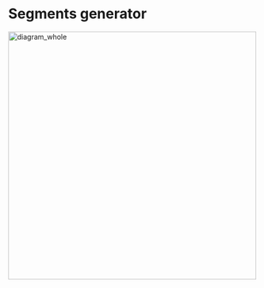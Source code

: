 # Segments generator
<img width="500" alt="diagram_whole" src="https://github.com/khimaira42/rgbd_imu_nav/assets/94995610/6cc474ac-1712-4e45-bd5e-43487beeeccc">
